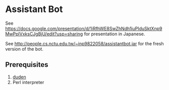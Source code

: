 Assistant Bot
=============

See https://docs.google.com/presentation/d/1iRfhWE8SwZhNdh1iuPIduSktXnp9MwPplVxksCJgBjU/edit?usp=sharing for presentation in Japanese.

See http://people.cs.nctu.edu.tw/~inp9822058/assistantbot.jar for the fresh version of the bot.

Prerequisites
-------------
1. [duden](https://github.com/radomirbosak/duden)
2. Perl interpreter
